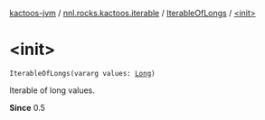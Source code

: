 [kactoos-jvm](../../index.md) / [nnl.rocks.kactoos.iterable](../index.md) / [IterableOfLongs](index.md) / [&lt;init&gt;](./-init-.md)

# &lt;init&gt;

`IterableOfLongs(vararg values: `[`Long`](https://kotlinlang.org/api/latest/jvm/stdlib/kotlin/-long/index.html)`)`

Iterable of long values.

**Since**
0.5

